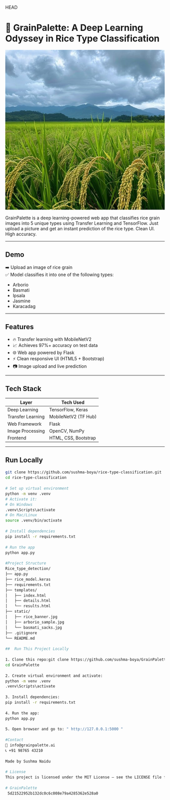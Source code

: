 HEAD
# 🌾 GrainPalette: A Deep Learning Odyssey in Rice Type Classification

![Rice Fields](static/rice_fields.jpg)

GrainPalette is a deep learning-powered web app that classifies rice grain images into 5 unique types using Transfer Learning and TensorFlow. Just upload a picture and get an instant prediction of the rice type. Clean UI. High accuracy. 

---

## Demo

➡️ Upload an image of rice grain  
✅ Model classifies it into one of the following types:

- Arborio
- Basmati
- Ipsala
- Jasmine
- Karacadag

---

##  Features

- 🔥 Transfer learning with MobileNetV2
- 📈 Achieves 97%+ accuracy on test data
- 🌐 Web app powered by Flask
- ⚡ Clean responsive UI (HTML5 + Bootstrap)
- 📷 Image upload and live prediction

---

## Tech Stack

| Layer             | Tech Used              |
|------------------|------------------------|
| Deep Learning    | TensorFlow, Keras      |
| Transfer Learning| MobileNetV2 (TF Hub)   |
| Web Framework    | Flask                  |
| Image Processing | OpenCV, NumPy          |
| Frontend         | HTML, CSS, Bootstrap   |

---

##  Run Locally

```bash
git clone https://github.com/sushma-boya/rice-type-classification.git
cd rice-type-classification

# Set up virtual environment
python -m venv .venv
# Activate it:
# On Windows
.venv\Scripts\activate
# On Mac/Linux
source .venv/bin/activate

# Install dependencies
pip install -r requirements.txt

# Run the app
python app.py

#Project Structure
Rice_type_detection/
├── app.py
├── rice_model.keras
├── requirements.txt
├── templates/
│   ├── index.html
│   ├── details.html
│   └── results.html
├── static/
│   ├── rice_banner.jpg
│   ├── arborio_sample.jpg
│   └── basmati_sacks.jpg
├── .gitignore
└── README.md

##  Run This Project Locally

1. Clone this repo:git clone https://github.com/sushma-boya/GrainPalette.git
cd GrainPalette

2. Create virtual environment and activate:
python -m venv .venv
.venv\Scripts\activate

3. Install dependencies:
pip install -r requirements.txt

4. Run the app:
python app.py

5. Open browser and go to: " http://127.0.0.1:5000 "

#Contact
📧 info@grainpalette.ai
📞 +91 98765 43210

Made by Sushma Naidu

# License
This project is licensed under the MIT License — see the LICENSE file for details.

# GrainPalette
 5d21522952b132dc0c6c008e79a4285362e528a0

